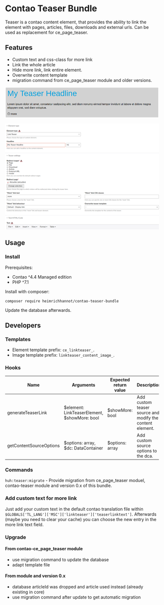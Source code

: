 # Contao Teaser Bundle

Teaser is a contao content element, that provides the ability to link the element with pages, articles, files, downloads and external urls.
Can be used as replacement for ce_page_teaser. 

## Features
 
* Custom text and css-class for more link
* Link the whole article
* Hide more link, link entire element.
* Overwrite content template
* migration command from ce_page_teaser module and older versions.

![Teaser Frontend](docs/img/contao-teaser-bundle_screenshot_frontend.png)

![Teaser Backend](docs/img/contao-teaser-bundle_screenshot_backend.png)

## Usage

### Install
	
Prerequisites:
* Contao ^4.4 Managed edition
* PHP ^7.1

Install with composer:

```
composer require heimrichhannot/contao-teaser-bundle
```
Update the database afterwards.



## Developers

### Templates

* Element template prefix: `ce_linkteaser_`.
* Image template prefix: `linkteaser_content_image_`.

### Hooks

Name | Arguments | Expected return value | Description
---- | --------- | --------------------- | -----------
generateTeaserLink | $element: LinkTeaserElement, $showMore: bool | $showMore: bool | Add custom teaser source and modify the content element. 
getContentSourceOptions | $options: array, $dc: DataContainer | $options: array | Add custom source options to the dca.

### Commands

`huh:teaser:migrate` - Provide migration from ce_page_teaser moduel, contao-teaser module and version 0.x of this bundle.

### Add custom text for more link

Just add your custom text in the default contao translation file within `$GLOBALS['TL_LANG']['MSC']['linkteaser']['teaserlinktext']`. Afterwards (maybe you need to clear your cache) you can choose the new entry in the more link text field.

### Upgrade

#### From contao-ce_page_teaser module

* use migration command to update the database
* adapt template file

#### From module and version 0.x

* database articleId was dropped and article used instead (already existing in core)
* use migration command after update to get automatic migration
